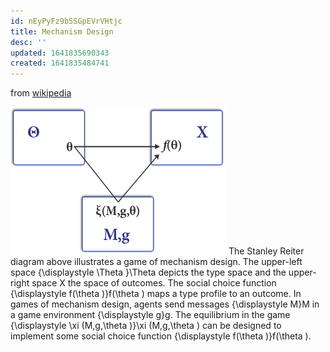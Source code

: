 ```yaml
---
id: nEyPyFz9bSSGpEVrVHtjc
title: Mechanism Design
desc: ''
updated: 1641835690343
created: 1641835484741
---
```


from [wikipedia](https://en.wikipedia.org/wiki/Mechanism_design)

![Mechanism Design Diagram](/assets/images/2022-01-10-18-27-43.png)
The Stanley Reiter diagram above illustrates a game of mechanism design. The upper-left space {\displaystyle \Theta }\Theta  depicts the type space and the upper-right space X the space of outcomes. The social choice function {\displaystyle f(\theta )}f(\theta ) maps a type profile to an outcome. In games of mechanism design, agents send messages {\displaystyle M}M in a game environment {\displaystyle g}g. The equilibrium in the game {\displaystyle \xi (M,g,\theta )}\xi (M,g,\theta ) can be designed to implement some social choice function {\displaystyle f(\theta )}f(\theta ).

